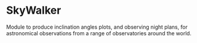 # SkyWalker
Module to produce inclination angles plots, and observing night plans, for astronomical observations from a range of observatories around the world.
